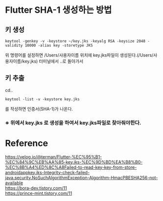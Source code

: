# Flutter SHA-1 생성하는 방법

## 키 생성
~~~
keytool -genkey -v -keystore ~/key.jks -keyalg RSA -keysize 2048 -validity 10000 -alias key -storetype JKS
~~~
위 명령어를 설정하면 /Users/사용자이름 위치에 key.jks파일이 생성된다.(/Users/사용자이름/key.jks) 터미널에서 ..로 돌아가서

## 키 추출
cd..
~~~
keytool -list -v -keystore key.jks
~~~
를 작성하면 인증서(SHA-1)가 나온다.

### ※ 위에서 key.jks 로 생성을 하여서 key.jks파일로 찾아줘야한다.

# Reference
https://velog.io/@terman/Flutter-%EC%95%B1-%EC%84%9C%EB%AA%85-key.jks-%EC%9D%BD%EA%B8%B0-%EC%8B%A4%ED%8C%A8Failed-to-read-key-key-from-store-androidappkey.jks-Integrity-check-failed-java.security.NoSuchAlgorithmException-Algorithm-HmacPBESHA256-not-available    
https://bora-dev.tistory.com/11   
https://prince-mint.tistory.com/11   